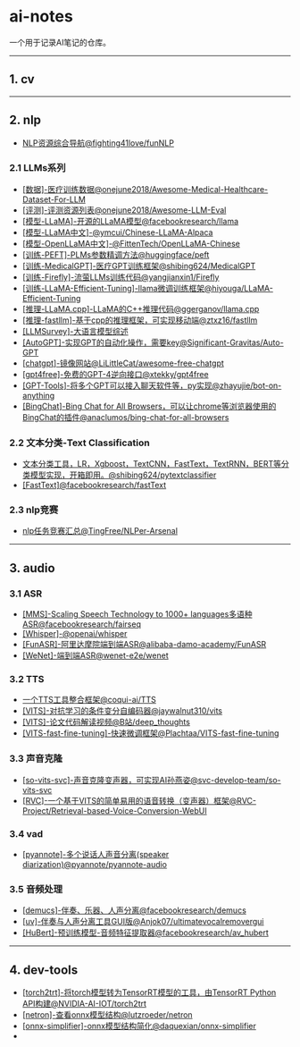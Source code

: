 # ai-notes

一个用于记录AI笔记的仓库。

---

## 1. cv

---

## 2. nlp
- [NLP资源综合导航@fighting41love/funNLP](https://github.com/fighting41love/funNLP)
### 2.1 LLMs系列
- [[数据]-医疗训练数据@onejune2018/Awesome-Medical-Healthcare-Dataset-For-LLM](https://github.com/onejune2018/Awesome-Medical-Healthcare-Dataset-For-LLM)
- [[评测]-评测资源列表@onejune2018/Awesome-LLM-Eval](https://github.com/onejune2018/Awesome-LLM-Eval)
- [[模型-LLaMA]-开源的LLaMA模型@facebookresearch/llama](https://github.com/facebookresearch/llama)
- [[模型-LLaMA中文]-@ymcui/Chinese-LLaMA-Alpaca](https://github.com/ymcui/Chinese-LLaMA-Alpaca)
- [[模型-OpenLLaMA中文]-@FittenTech/OpenLLaMA-Chinese](https://github.com/FittenTech/OpenLLaMA-Chinese)
- [[训练-PEFT]-PLMs参数精调方法@huggingface/peft](https://github.com/huggingface/peft)
- [[训练-MedicalGPT]-医疗GPT训练框架@shibing624/MedicalGPT](https://github.com/shibing624/MedicalGPT)
- [[训练-Firefly]-流萤LLMs训练代码@yangjianxin1/Firefly](https://github.com/yangjianxin1/Firefly)
- [[训练-LLaMA-Efficient-Tuning]-llama微调训练框架@hiyouga/LLaMA-Efficient-Tuning](https://github.com/hiyouga/LLaMA-Efficient-Tuning)
- [[推理-LLaMA.cpp]-LLaMA的C++推理代码@ggerganov/llama.cpp](https://github.com/ggerganov/llama.cpp)
- [[推理-fastllm]-基于cpp的推理框架，可实现移动端@ztxz16/fastllm](https://github.com/ztxz16/fastllm)
- [[LLMSurvey]-大语言模型综述](https://github.com/RUCAIBox/LLMSurvey)
- [[AutoGPT]-实现GPT的自动化操作，需要key@Significant-Gravitas/Auto-GPT](https://github.com/Significant-Gravitas/Auto-GPT)
- [[chatgpt]-镜像网站@LiLittleCat/awesome-free-chatgpt](https://github.com/LiLittleCat/awesome-free-chatgpt)
- [[gpt4free]-免费的GPT-4逆向接口@xtekky/gpt4free](https://github.com/xtekky/gpt4free)
- [[GPT-Tools]-将多个GPT可以接入聊天软件等，py实现@zhayujie/bot-on-anything](https://github.com/zhayujie/bot-on-anything)
- [[BingChat]-Bing Chat for All Browsers，可以让chrome等浏览器使用的BingChat的插件@anaclumos/bing-chat-for-all-browsers](https://github.com/anaclumos/bing-chat-for-all-browsers)


### 2.2 文本分类-Text Classification
- [文本分类工具，LR，Xgboost，TextCNN，FastText，TextRNN，BERT等分类模型实现，开箱即用。@shibing624/pytextclassifier](https://github.com/shibing624/pytextclassifier)
- [[FastText]@facebookresearch/fastText](https://github.com/facebookresearch/fastText.git)

### 2.3 nlp竞赛
- [nlp任务竞赛汇总@TingFree/NLPer-Arsenal](https://github.com/TingFree/NLPer-Arsenal)

---

## 3. audio
### 3.1 ASR
- [[MMS]-Scaling Speech Technology to 1000+ languages多语种ASR@facebookresearch/fairseq](https://github.com/facebookresearch/fairseq/blob/main/examples/mms/README.md)
- [[Whisper]-@openai/whisper](https://github.com/openai/whisper)
- [[FunASR]-阿里达摩院端到端ASR@alibaba-damo-academy/FunASR](https://github.com/alibaba-damo-academy/FunASR)
- [[WeNet]-端到端ASR@wenet-e2e/wenet](https://github.com/wenet-e2e/wenet)

### 3.2 TTS
- [一个TTS工具整合框架@coqui-ai/TTS](https://github.com/coqui-ai/TTS)
- [[VITS]-对抗学习的条件变分自编码器@jaywalnut310/vits](https://github.com/jaywalnut310/vits)
- [[VITS]-论文代码解读视频@B站/deep_thoughts](https://www.bilibili.com/video/BV1wU4y1q7po/?spm_id_from=333.999.0.0)
- [[VITS-fast-fine-tuning]-快速微调框架@Plachtaa/VITS-fast-fine-tuning](https://github.com/Plachtaa/VITS-fast-fine-tuning)

### 3.3 声音克隆
- [[so-vits-svc]-声音克隆变声器，可实现AI孙燕姿@svc-develop-team/so-vits-svc](https://github.com/svc-develop-team/so-vits-svc)
- [[RVC]-一个基于VITS的简单易用的语音转换（变声器）框架@RVC-Project/Retrieval-based-Voice-Conversion-WebUI](https://github.com/RVC-Project/Retrieval-based-Voice-Conversion-WebUI)

### 3.4 vad
- [[pyannote]-多个说话人声音分离(speaker diarization)@pyannote/pyannote-audio](https://github.com/pyannote/pyannote-audio)

### 3.5 音频处理

- [[demucs]-伴奏、乐器、人声分离@facebookresearch/demucs](https://github.com/facebookresearch/demucs)
- [[uv]-伴奏与人声分离工具GUI版@Anjok07/ultimatevocalremovergui](https://github.com/Anjok07/ultimatevocalremovergui)
- [[HuBert]-预训练模型-音频特征提取器@facebookresearch/av_hubert](https://github.com/facebookresearch/av_hubert)

---

## 4. dev-tools
- [[torch2trt]-将torch模型转为TensorRT模型的工具，由TensorRT Python API构建@NVIDIA-AI-IOT/torch2trt](https://github.com/NVIDIA-AI-IOT/torch2trt)
- [[netron]-查看onnx模型结构@lutzroeder/netron](https://github.com/lutzroeder/netron)
- [[onnx-simplifier]-onnx模型结构简化@daquexian/onnx-simplifier](https://github.com/daquexian/onnx-simplifier)
- 

